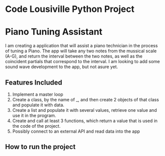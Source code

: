# Code Lousiville Python Project

# Piano Tuning Assistant
I am creating a application that will assist a piano technician in the process of tuning a Piano. The app will take any two notes from the mussical scale (A-G), and return the interval between the two notes, as well as the coincident partials that correspond to the interval. I am looking to add some sound wave development to the app, but not asure yet.

## Features Included
1. Implement a master loop 
2. Create a class, by the name of _, and then create 2 objects of that class and populate it with data.
3. Create a list and populate it with several values, retrieve one value and use it in the program. 
4. Create and call at least 3 functions, which return a value that is used in the code of the project.
5. Possibly connect to an external API and read data into the app


## How to run the project
